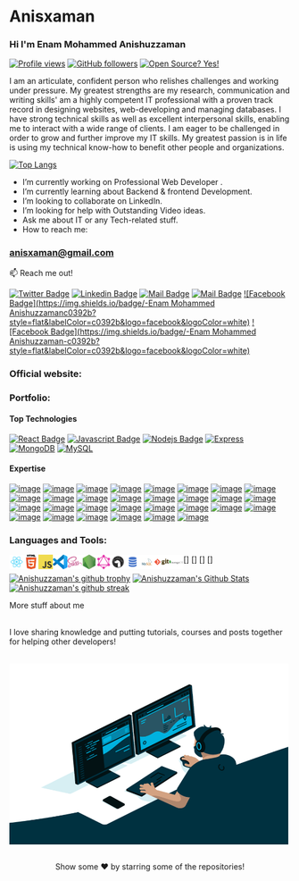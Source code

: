 # Anisxaman


### Hi I'm Enam Mohammed Anishuzzaman
[![Profile views](https://gpvc.arturio.dev/about-me)](https://github.com/anisxaman) [![GitHub followers](https://img.shields.io/github/followers/anisxaman.svg?style=social&label=Follow&maxAge=2592000)](https://github.com/Anisxaman?tab=followers) [![Open Source? Yes!](https://badgen.net/badge/Open%20Source%20%3F/Yes%21/blue?icon=github)](https://github.com/anisxaman)

I am an articulate, confident person who relishes challenges and working under pressure. My greatest strengths are my research, communication and writing skills' am a highly competent IT professional with a proven track record in designing websites, web-developing and managing databases. I have strong technical skills as well as excellent interpersonal skills, enabling me to interact with a wide range of clients. I am eager to be challenged in order to grow and further improve my IT skills. My greatest passion is in life is using my technical know-how to benefit other people and organizations.

[![Top Langs](https://github-readme-stats.vercel.app/api/top-langs/?username=anisxaman&&show_icons=true&title_color=ffffff&icon_color=bb2acf&text_color=daf7dc&bg_color=151515)](https://github.com/anisxaman)

- I’m currently working on Professional Web Developer .
- I’m currently learning about Backend & frontend  Development.
- I’m looking to collaborate on LinkedIn.
- I’m looking for help with Outstanding Video ideas.
- Ask me about IT or any Tech-related stuff.
- How to reach me: 
### anisxaman@gmail.com 

📫 Reach me out!
  
[![Twitter Badge](https://img.shields.io/badge/-@Nafi71340800-1ca0f1?style=flat&labelColor=1ca0f1&logo=twitter&logoColor=white&link=https://twitter.com/Nafi71340800)](https://twitter.com/@Nafi71340800) [![Linkedin Badge](https://img.shields.io/badge/-nafimahmud-0e76a8?style=flat&labelColor=0e76a8&logo=linkedin&logoColor=white)](https://www.linkedin.com/in/nafi-mahmud/) [![Mail Badge](https://img.shields.io/badge/-@dauntless_nafi-e84393?style=flat&labelColor=e84393&logo=instagram&logoColor=white)](https://instagram.com/dauntless_nafi) [![Mail Badge](https://img.shields.io/badge/-anissxaman@gmail.com-c0392b?style=flat&labelColor=c0392b&logo=gmail&logoColor=white)](mailto:nafiaiubian17@gmail.com) [![Facebook Badge](https://img.shields.io/badge/-Enam Mohammed Anishuzzamanc0392b?style=flat&labelColor=c0392b&logo=facebook&logoColor=white)](https://www.facebook.com/anishuzzaman) [![Facebook Badge](https://img.shields.io/badge/-Enam Mohammed Anishuzzaman-c0392b?style=flat&labelColor=c0392b&logo=facebook&logoColor=white)](mailto:nafiaiubian17@gmail.com)

### Official website: 
### Portfolio: 

#### Top Technologies

<!-- TODO: Make technologies links takes you to repositories -->


[![React Badge](https://img.shields.io/badge/-React-61DBFB?style=for-the-badge&labelColor=black&logo=react&logoColor=61DBFB)](#) 
[![Javascript Badge](https://img.shields.io/badge/-Javascript-F0DB4F?style=for-the-badge&labelColor=black&logo=javascript&logoColor=F0DB4F)](#) [![Nodejs Badge](https://img.shields.io/badge/-Nodejs-3C873A?style=for-the-badge&labelColor=black&logo=node.js&logoColor=3C873A)](#)
[![Express](https://img.shields.io/badge/Express.js-000000?style=for-the-badge&logo=express&logoColor=white)](#)
[![MongoDB](https://img.shields.io/badge/MongoDB-4EA94B?style=for-the-badge&logo=mongodb&logoColor=white)](#)
[![MySQL](https://img.shields.io/badge/MySQL-00000F?style=for-the-badge&logo=mysql&logoColor=white)](#)


#### Expertise
[![image](https://img.shields.io/badge/HTML5-E34F26?style=for-the-badge&logo=html5&logoColor=white)](#)
[![image](https://img.shields.io/badge/CSS3-1572B6?style=for-the-badge&logo=css3&logoColor=white)](#)
[![image](https://img.shields.io/badge/Bootstrap-563D7C?style=for-the-badge&logo=bootstrap&logoColor=white)](#)
[![image](https://img.shields.io/badge/Tailwind_CSS-38B2AC?style=for-the-badge&logo=tailwind-css&logoColor=white)](#)
[![image](https://img.shields.io/badge/React_Router-CA4245?style=for-the-badge&logo=react-router&logoColor=white)](#)
[![image](https://img.shields.io/badge/npm-CB3837?style=for-the-badge&logo=npm&logoColor=white)](#)
[![image](https://img.shields.io/badge/Redux-593D88?style=for-the-badge&logo=redux&logoColor=white)](#)
[![image](https://img.shields.io/badge/Socket.io-010101?&style=for-the-badge&logo=Socket.io&logoColor=white)](#)
[![image](https://img.shields.io/badge/jQuery-0769AD?style=for-the-badge&logo=jquery&logoColor=white)](#)
[![image](https://img.shields.io/badge/Git-F05032?style=for-the-badge&logo=git&logoColor=white)](#)
[![image](https://img.shields.io/badge/GitHub-100000?style=for-the-badge&logo=github&logoColor=white)](#)
[![image](https://img.shields.io/badge/Xampp-F37623?style=for-the-badge&logo=xampp&logoColor=white)](#)
[![image](https://img.shields.io/badge/Microsoft_SQL_Server-CC2927?style=for-the-badge&logo=microsoft-sql-server&logoColor=white)](#)
[![image](https://img.shields.io/badge/Postman-FF6C37?style=for-the-badge&logo=Postman&logoColor=white)](#)
[![image](https://img.shields.io/badge/Font_Awesome-339AF0?style=for-the-badge&logo=fontawesome&logoColor=white)](#)
[![image](https://img.shields.io/badge/Netlify-00C7B7?style=for-the-badge&logo=netlify&logoColor=white)](#)
[![image](https://img.shields.io/badge/Heroku-430098?style=for-the-badge&logo=heroku&logoColor=whit)](#)
[![image](https://img.shields.io/badge/Google_chrome-4285F4?style=for-the-badge&logo=Google-chrome&logoColor=white)](#)
[![image](https://img.shields.io/badge/Windows-0078D6?style=for-the-badge&logo=windows&logoColor=white)](#)
[![image](https://img.shields.io/badge/Visual_Studio-5C2D91?style=for-the-badge&logo=visual%20studio&logoColor=white)](#)
[![image](https://img.shields.io/badge/Visual_Studio_Code-0078D4?style=for-the-badge&logo=visual%20studio%20code&logoColor=white)](#)
[![image](https://img.shields.io/badge/Microsoft_Office-D83B01?style=for-the-badge&logo=microsoft-office&logoColor=white)](#)
[![image](https://img.shields.io/badge/Microsoft_Word-2B579A?style=for-the-badge&logo=microsoft-word&logoColor=white)](#)
[![image](https://img.shields.io/badge/Trello-0052CC?style=for-the-badge&logo=trello&logoColor=white)](#)
[![image](https://img.shields.io/badge/Overleaf-47A141?style=for-the-badge&logo=Overleaf&logoColor=white)](#)
[![image](https://img.shields.io/badge/LaTeX-47A141?style=for-the-badge&logo=LaTeX&logoColor=white)](#)
[![image](https://img.shields.io/badge/C-00599C?style=for-the-badge&logo=c&logoColor=white)](#)
[![image](https://img.shields.io/badge/C%2B%2B-00599C?style=for-the-badge&logo=c%2B%2B&logoColor=white)](#)
[![image](https://img.shields.io/badge/C%23-239120?style=for-the-badge&logo=c-sharp&logoColor=white)](#)
[![image](https://img.shields.io/badge/Python-FFD43B?style=for-the-badge&logo=python&logoColor=darkgreen)](#)


### Languages and Tools:

[<img align="left" alt="React" width="26px" src="https://raw.githubusercontent.com/github/explore/80688e429a7d4ef2fca1e82350fe8e3517d3494d/topics/react/react.png" />] [<img align="left" alt="HTML5" width="26px" src="https://raw.githubusercontent.com/github/explore/80688e429a7d4ef2fca1e82350fe8e3517d3494d/topics/html/html.png" />] [<img align="left" alt="JavaScript" width="26px" src="https://raw.githubusercontent.com/github/explore/80688e429a7d4ef2fca1e82350fe8e3517d3494d/topics/javascript/javascript.png" />] [<img align="left" alt="Visual Studio Code" width="26px" src="https://raw.githubusercontent.com/github/explore/80688e429a7d4ef2fca1e82350fe8e3517d3494d/topics/visual-studio-code/visual-studio-code.png" />] <img align="left" alt="Sass" width="26px" src="https://raw.githubusercontent.com/github/explore/80688e429a7d4ef2fca1e82350fe8e3517d3494d/topics/sass/sass.png" /> <img align="left" alt="Node.js" width="26px" src="https://raw.githubusercontent.com/github/explore/80688e429a7d4ef2fca1e82350fe8e3517d3494d/topics/nodejs/nodejs.png" /> <img align="left" alt="GraphQL" width="26px" src="https://raw.githubusercontent.com/github/explore/80688e429a7d4ef2fca1e82350fe8e3517d3494d/topics/graphql/graphql.png" /> <img align="left" alt="Deno" width="26px" src="https://raw.githubusercontent.com/github/explore/361e2821e2dea67711cde99c9c40ed357061cf27/topics/deno/deno.png" /> <img align="left" alt="SQL" width="26px" src="https://raw.githubusercontent.com/github/explore/80688e429a7d4ef2fca1e82350fe8e3517d3494d/topics/sql/sql.png" /> <img align="left" alt="MySQL" width="26px" src="https://raw.githubusercontent.com/github/explore/80688e429a7d4ef2fca1e82350fe8e3517d3494d/topics/mysql/mysql.png" /><img align="left" alt="Git" width="26px" src="https://raw.githubusercontent.com/github/explore/80688e429a7d4ef2fca1e82350fe8e3517d3494d/topics/git/git.png" /> <img align="left" alt="MongoDB" width="26px" src="https://raw.githubusercontent.com/github/explore/80688e429a7d4ef2fca1e82350fe8e3517d3494d/topics/mongodb/mongodb.png" />
<br>
<br>
[![Anishuzzaman's github trophy](https://github-profile-trophy.vercel.app/?username=Anisxaman&row=1)](https://github.com/Anisxaman)
[![Anishuzzaman's Github Stats](https://github-readme-stats.vercel.app/api?username=Anisxaman&theme=outrun&show_icons=true)](https://https://github.com/Anisxaman) 
[![Anishuzzaman's github streak](https://github-readme-streak-stats.herokuapp.com/?user=Anisxaman&theme=blue-green)](https://github.com/Anisxaman)

<summary>
  More stuff about me
</summary>

<br>

I love sharing knowledge and putting tutorials, courses and posts together for helping other developers!
<br>
<br>

<img align="center" height="324px" Width="500px" src="https://github.com/sourcecodebd/sourcecodebd/blob/main/master/code.gif">

<br>
<br>

<p align="center" >Show some ❤️ by starring some of the repositories!</p>
